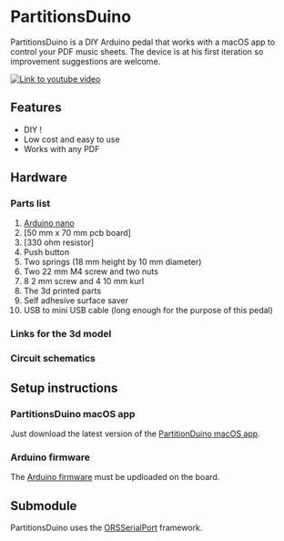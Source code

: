 # PartitionsDuino
PartitionsDuino is a DIY Arduino pedal that works with a macOS app to control your PDF music sheets. The device is at his first iteration so improvement suggestions are welcome. 

[![Link to youtube video](https://img.youtube.com/vi/lNyFzvCHKQ4/0.jpg)](https://www.youtube.com/watch?v=lNyFzvCHKQ4)

## Features 
* DIY ! 
* Low cost and easy to use 
* Works with any PDF 

## Hardware 

### Parts list 
1. [Arduino nano][1]
2. [50 mm x 70 mm pcb board]
3. [330 ohm resistor]
4. Push button
5. Two springs (18 mm height by 10 mm diameter)
6. Two 22 mm M4 screw and two nuts
7. 8 2 mm screw and 4 10 mm kurl
8. The 3d printed parts
9. Self adhesive surface saver
10. USB to mini USB cable (long enough for the purpose of this pedal)

### Links for the 3d model

### Circuit schematics 

## Setup instructions
### PartitionsDuino macOS app 
Just download the latest version of the [PartitionDuino macOS app][3]. 

### Arduino firmware 
The [Arduino firmware][4] must be updloaded on the board. 

## Submodule 
PartitionsDuino uses the [ORSSerialPort][2] framework.


[1]: https://google.ca
[2]: https://github.com/armadsen/ORSSerialPort
[3]: https://github.com/MxBoud/PartitionsDuino/releases
[4]: https://github.com/MxBoud/PartitionsDuino/tree/master/ArduinoFirmware/PartitionsDuino
